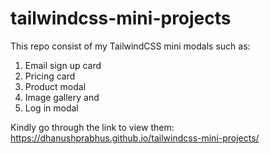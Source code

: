 ﻿# tailwindcss-mini-projects

 This repo consist of my TailwindCSS mini modals such as:
  1. Email sign up card
  2. Pricing card
  3. Product modal
  4. Image gallery and
  5. Log in modal

Kindly go through the link to view them: https://dhanushprabhus.github.io/tailwindcss-mini-projects/
